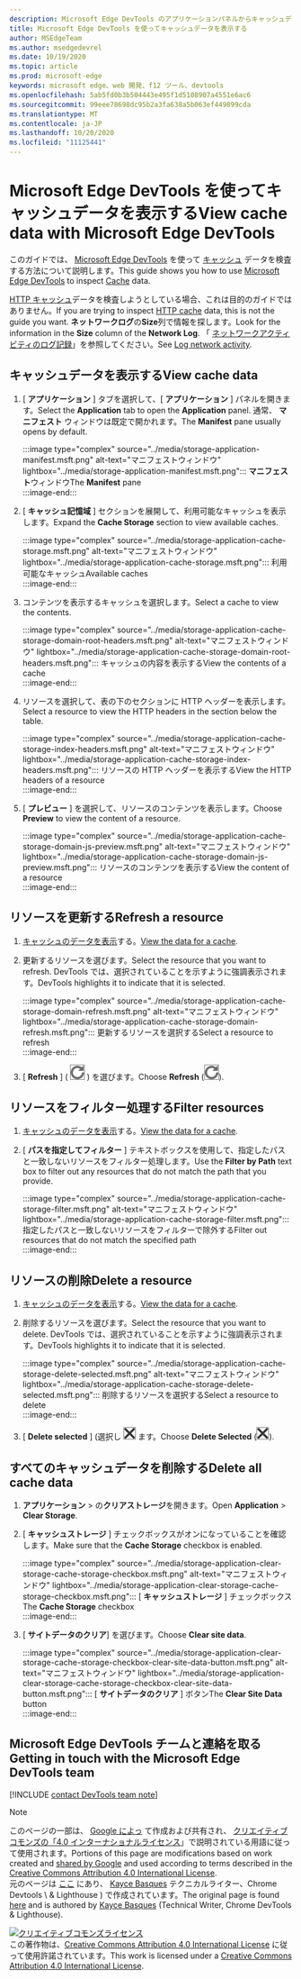 ```yaml
---
description: Microsoft Edge DevTools のアプリケーションパネルからキャッシュデータを表示する方法について説明します。
title: Microsoft Edge DevTools を使ってキャッシュデータを表示する
author: MSEdgeTeam
ms.author: msedgedevrel
ms.date: 10/19/2020
ms.topic: article
ms.prod: microsoft-edge
keywords: microsoft edge、web 開発、f12 ツール、devtools
ms.openlocfilehash: 5ab5fd0b3b504443e495f1d5108907a4551e6ac6
ms.sourcegitcommit: 99eee78698dc95b2a3fa638a5b063ef449899cda
ms.translationtype: MT
ms.contentlocale: ja-JP
ms.lasthandoff: 10/20/2020
ms.locfileid: "11125441"
---
```

<!-- Copyright Kayce Basques 

   Licensed under the Apache License, Version 2.0 (the "License");
   you may not use this file except in compliance with the License.
   You may obtain a copy of the License at

       https://www.apache.org/licenses/LICENSE-2.0

   Unless required by applicable law or agreed to in writing, software
   distributed under the License is distributed on an "AS IS" BASIS,
   WITHOUT WARRANTIES OR CONDITIONS OF ANY KIND, either express or implied.
   See the License for the specific language governing permissions and
   limitations under the License.  -->

# <span data-ttu-id="5a99d-104">Microsoft Edge DevTools を使ってキャッシュデータを表示する</span><span class="sxs-lookup"><span data-stu-id="5a99d-104">View cache data with Microsoft Edge DevTools</span></span>  

<span data-ttu-id="5a99d-105">このガイドでは、 [Microsoft Edge DevTools][MicrosoftEdgeDevTools] を使って [キャッシュ][MDNCache] データを検査する方法について説明します。</span><span class="sxs-lookup"><span data-stu-id="5a99d-105">This guide shows you how to use [Microsoft Edge DevTools][MicrosoftEdgeDevTools] to inspect [Cache][MDNCache] data.</span></span>  

<span data-ttu-id="5a99d-106">[HTTP キャッシュ][MDNHTTPCaching]データを検査しようとしている場合、これは目的のガイドではありません。</span><span class="sxs-lookup"><span data-stu-id="5a99d-106">If you are trying to inspect [HTTP cache][MDNHTTPCaching] data, this is not the guide you want.</span></span>  <span data-ttu-id="5a99d-107">**ネットワークログ**の**Size**列で情報を探します。</span><span class="sxs-lookup"><span data-stu-id="5a99d-107">Look for the information in the **Size** column of the **Network Log**.</span></span>  <span data-ttu-id="5a99d-108">「 [ネットワークアクティビティのログ記録][DevtoolsNetworkLogActivity]」を参照してください。</span><span class="sxs-lookup"><span data-stu-id="5a99d-108">See [Log network activity][DevtoolsNetworkLogActivity].</span></span>  

## <span data-ttu-id="5a99d-109">キャッシュデータを表示する</span><span class="sxs-lookup"><span data-stu-id="5a99d-109">View cache data</span></span>  

1.  <span data-ttu-id="5a99d-110">[ **アプリケーション** ] タブを選択して、[ **アプリケーション** ] パネルを開きます。</span><span class="sxs-lookup"><span data-stu-id="5a99d-110">Select the **Application** tab to open the **Application** panel.</span></span>  <span data-ttu-id="5a99d-111">通常、 **マニフェスト** ウィンドウは既定で開かれます。</span><span class="sxs-lookup"><span data-stu-id="5a99d-111">The **Manifest** pane usually opens by default.</span></span>  
    
    :::image type="complex" source="../media/storage-application-manifest.msft.png" alt-text="マニフェストウィンドウ" lightbox="../media/storage-application-manifest.msft.png":::
       <span data-ttu-id="5a99d-113">**マニフェスト**ウィンドウ</span><span class="sxs-lookup"><span data-stu-id="5a99d-113">The **Manifest** pane</span></span>  
    :::image-end:::  
    
1.  <span data-ttu-id="5a99d-114">[ **キャッシュ記憶域** ] セクションを展開して、利用可能なキャッシュを表示します。</span><span class="sxs-lookup"><span data-stu-id="5a99d-114">Expand the **Cache Storage** section to view available caches.</span></span>  
    
    :::image type="complex" source="../media/storage-application-cache-storage.msft.png" alt-text="マニフェストウィンドウ" lightbox="../media/storage-application-cache-storage.msft.png":::
       <span data-ttu-id="5a99d-116">利用可能なキャッシュ</span><span class="sxs-lookup"><span data-stu-id="5a99d-116">Available caches</span></span>  
    :::image-end:::  
    
1.  <span data-ttu-id="5a99d-117">コンテンツを表示するキャッシュを選択します。</span><span class="sxs-lookup"><span data-stu-id="5a99d-117">Select a cache to view the contents.</span></span>  
    
    :::image type="complex" source="../media/storage-application-cache-storage-domain-root-headers.msft.png" alt-text="マニフェストウィンドウ" lightbox="../media/storage-application-cache-storage-domain-root-headers.msft.png":::
       <span data-ttu-id="5a99d-119">キャッシュの内容を表示する</span><span class="sxs-lookup"><span data-stu-id="5a99d-119">View the contents of a cache</span></span>  
    :::image-end:::  
    
1.  <span data-ttu-id="5a99d-120">リソースを選択して、表の下のセクションに HTTP ヘッダーを表示します。</span><span class="sxs-lookup"><span data-stu-id="5a99d-120">Select a resource to view the HTTP headers in the section below the table.</span></span>  
    
    :::image type="complex" source="../media/storage-application-cache-storage-index-headers.msft.png" alt-text="マニフェストウィンドウ" lightbox="../media/storage-application-cache-storage-index-headers.msft.png":::
       <span data-ttu-id="5a99d-122">リソースの HTTP ヘッダーを表示する</span><span class="sxs-lookup"><span data-stu-id="5a99d-122">View the HTTP headers of a resource</span></span>  
    :::image-end:::  
    
1.  <span data-ttu-id="5a99d-123">[ **プレビュー** ] を選択して、リソースのコンテンツを表示します。</span><span class="sxs-lookup"><span data-stu-id="5a99d-123">Choose **Preview** to view the content of a resource.</span></span>  
    
    :::image type="complex" source="../media/storage-application-cache-storage-domain-js-preview.msft.png" alt-text="マニフェストウィンドウ" lightbox="../media/storage-application-cache-storage-domain-js-preview.msft.png":::
       <span data-ttu-id="5a99d-125">リソースのコンテンツを表示する</span><span class="sxs-lookup"><span data-stu-id="5a99d-125">View the content of a resource</span></span>  
    :::image-end:::  
    
## <span data-ttu-id="5a99d-126">リソースを更新する</span><span class="sxs-lookup"><span data-stu-id="5a99d-126">Refresh a resource</span></span>  

1.  <span data-ttu-id="5a99d-127">[キャッシュのデータを表示](#view-cache-data)する。</span><span class="sxs-lookup"><span data-stu-id="5a99d-127">[View the data for a cache](#view-cache-data).</span></span>  
1.  <span data-ttu-id="5a99d-128">更新するリソースを選びます。</span><span class="sxs-lookup"><span data-stu-id="5a99d-128">Select the resource that you want to refresh.</span></span>  <span data-ttu-id="5a99d-129">DevTools では、選択されていることを示すように強調表示されます。</span><span class="sxs-lookup"><span data-stu-id="5a99d-129">DevTools highlights it to indicate that it is selected.</span></span>  
    
    :::image type="complex" source="../media/storage-application-cache-storage-domain-refresh.msft.png" alt-text="マニフェストウィンドウ" lightbox="../media/storage-application-cache-storage-domain-refresh.msft.png":::
       <span data-ttu-id="5a99d-131">更新するリソースを選択する</span><span class="sxs-lookup"><span data-stu-id="5a99d-131">Select a resource to refresh</span></span>  
    :::image-end:::  
    
1.  <span data-ttu-id="5a99d-132">[ **Refresh** ] ( ![ 更新 ][ImageRefreshIcon] \) を選びます。</span><span class="sxs-lookup"><span data-stu-id="5a99d-132">Choose **Refresh** \(![Refresh][ImageRefreshIcon]\).</span></span>  
    
## <span data-ttu-id="5a99d-133">リソースをフィルター処理する</span><span class="sxs-lookup"><span data-stu-id="5a99d-133">Filter resources</span></span>  

1.  <span data-ttu-id="5a99d-134">[キャッシュのデータを表示](#view-cache-data)する。</span><span class="sxs-lookup"><span data-stu-id="5a99d-134">[View the data for a cache](#view-cache-data).</span></span>  
1.  <span data-ttu-id="5a99d-135">[ **パスを指定してフィルター** ] テキストボックスを使用して、指定したパスと一致しないリソースをフィルター処理します。</span><span class="sxs-lookup"><span data-stu-id="5a99d-135">Use the **Filter by Path** text box to filter out any resources that do not match the path that you provide.</span></span>  
    
    :::image type="complex" source="../media/storage-application-cache-storage-filter.msft.png" alt-text="マニフェストウィンドウ" lightbox="../media/storage-application-cache-storage-filter.msft.png":::
       <span data-ttu-id="5a99d-137">指定したパスと一致しないリソースをフィルターで除外する</span><span class="sxs-lookup"><span data-stu-id="5a99d-137">Filter out resources that do not match the specified path</span></span>  
    :::image-end:::  
    
## <span data-ttu-id="5a99d-138">リソースの削除</span><span class="sxs-lookup"><span data-stu-id="5a99d-138">Delete a resource</span></span>  

1.  <span data-ttu-id="5a99d-139">[キャッシュのデータを表示](#view-cache-data)する。</span><span class="sxs-lookup"><span data-stu-id="5a99d-139">[View the data for a cache](#view-cache-data).</span></span>  
1.  <span data-ttu-id="5a99d-140">削除するリソースを選びます。</span><span class="sxs-lookup"><span data-stu-id="5a99d-140">Select the resource that you want to delete.</span></span>  <span data-ttu-id="5a99d-141">DevTools では、選択されていることを示すように強調表示されます。</span><span class="sxs-lookup"><span data-stu-id="5a99d-141">DevTools highlights it to indicate that it is selected.</span></span>  
    
    :::image type="complex" source="../media/storage-application-cache-storage-delete-selected.msft.png" alt-text="マニフェストウィンドウ" lightbox="../media/storage-application-cache-storage-delete-selected.msft.png":::
       <span data-ttu-id="5a99d-143">削除するリソースを選択する</span><span class="sxs-lookup"><span data-stu-id="5a99d-143">Select a resource to delete</span></span>  
    :::image-end:::  
    
1.  <span data-ttu-id="5a99d-144">[ **Delete selected** ] (選択し ![ た \ を削除) を選び ][ImageDeleteIcon] ます。</span><span class="sxs-lookup"><span data-stu-id="5a99d-144">Choose **Delete Selected** \(![Delete Selected][ImageDeleteIcon]\).</span></span>  
    
## <span data-ttu-id="5a99d-145">すべてのキャッシュデータを削除する</span><span class="sxs-lookup"><span data-stu-id="5a99d-145">Delete all cache data</span></span>  

1.  <span data-ttu-id="5a99d-146">**アプリケーション**  >  の**クリアストレージ**を開きます。</span><span class="sxs-lookup"><span data-stu-id="5a99d-146">Open **Application** > **Clear Storage**.</span></span>  
1.  <span data-ttu-id="5a99d-147">[ **キャッシュストレージ** ] チェックボックスがオンになっていることを確認します。</span><span class="sxs-lookup"><span data-stu-id="5a99d-147">Make sure that the **Cache Storage** checkbox is enabled.</span></span>  
    
    :::image type="complex" source="../media/storage-application-clear-storage-cache-storage-checkbox.msft.png" alt-text="マニフェストウィンドウ" lightbox="../media/storage-application-clear-storage-cache-storage-checkbox.msft.png":::
       <span data-ttu-id="5a99d-149">[ **キャッシュストレージ** ] チェックボックス</span><span class="sxs-lookup"><span data-stu-id="5a99d-149">The **Cache Storage** checkbox</span></span>  
    :::image-end:::  
    
1.  <span data-ttu-id="5a99d-150">[ **サイトデータのクリア**] を選びます。</span><span class="sxs-lookup"><span data-stu-id="5a99d-150">Choose **Clear site data**.</span></span>  
    
    :::image type="complex" source="../media/storage-application-clear-storage-cache-storage-checkbox-clear-site-data-button.msft.png" alt-text="マニフェストウィンドウ" lightbox="../media/storage-application-clear-storage-cache-storage-checkbox-clear-site-data-button.msft.png":::
       <span data-ttu-id="5a99d-152">[ **サイトデータのクリア** ] ボタン</span><span class="sxs-lookup"><span data-stu-id="5a99d-152">The **Clear Site Data** button</span></span>  
    :::image-end:::  
    
## <span data-ttu-id="5a99d-153">Microsoft Edge DevTools チームと連絡を取る</span><span class="sxs-lookup"><span data-stu-id="5a99d-153">Getting in touch with the Microsoft Edge DevTools team</span></span>  

[!INCLUDE [contact DevTools team note](../includes/contact-devtools-team-note.md)]  

<!-- image links -->  

[ImageDeleteIcon]: ../media/delete-icon.msft.png  
[ImageRefreshIcon]: ../media/refresh-icon.msft.png  

<!-- links -->  

[MicrosoftEdgeDevTools]: ../../devtools-guide-chromium.md "Microsoft Edge (Chromium) 開発者ツール |Microsoft ドキュメント"  
[DevtoolsNetworkLogActivity]: ../network/index.md#log-network-activity  "ネットワークアクティビティのログ |Microsoft ドキュメント"  

[MDNCache]: https://developer.mozilla.org/docs/Web/API/Cache "キャッシュ |MDN"  
[MDNHTTPCaching]: https://developer.mozilla.org/docs/Web/HTTP/Caching "HTTP キャッシュMDN"  

> [!NOTE]
> <span data-ttu-id="5a99d-158">このページの一部は、 [Google によっ][GoogleSitePolicies] て作成および共有され、 [クリエイティブコモンズの「4.0 インターナショナルライセンス][CCA4IL]」で説明されている用語に従って使用されます。</span><span class="sxs-lookup"><span data-stu-id="5a99d-158">Portions of this page are modifications based on work created and [shared by Google][GoogleSitePolicies] and used according to terms described in the [Creative Commons Attribution 4.0 International License][CCA4IL].</span></span>  
> <span data-ttu-id="5a99d-159">元のページは [ここ](https://developers.google.com/web/tools/chrome-devtools/storage/cache) にあり、 [Kayce Basques][KayceBasques] テクニカルライター、Chrome Devtools \ & Lighthouse \) で作成されています。</span><span class="sxs-lookup"><span data-stu-id="5a99d-159">The original page is found [here](https://developers.google.com/web/tools/chrome-devtools/storage/cache) and is authored by [Kayce Basques][KayceBasques] \(Technical Writer, Chrome DevTools \& Lighthouse\).</span></span>  

[![クリエイティブコモンズライセンス][CCby4Image]][CCA4IL]  
<span data-ttu-id="5a99d-161">この著作物は、[Creative Commons Attribution 4.0 International License][CCA4IL] に従って使用許諾されています。</span><span class="sxs-lookup"><span data-stu-id="5a99d-161">This work is licensed under a [Creative Commons Attribution 4.0 International License][CCA4IL].</span></span>  

[CCA4IL]: https://creativecommons.org/licenses/by/4.0  
[CCby4Image]: https://i.creativecommons.org/l/by/4.0/88x31.png  
[GoogleSitePolicies]: https://developers.google.com/terms/site-policies  
[KayceBasques]: https://developers.google.com/web/resources/contributors/kaycebasques  
